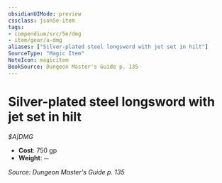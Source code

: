 ```yaml
---
obsidianUIMode: preview
cssclass: json5e-item
tags:
- compendium/src/5e/dmg
- item/gear/a-dmg
aliases: ["Silver-plated steel longsword with jet set in hilt"]
SourceType: "Magic Item"
NoteIcon: magicitem
BookSource: Dungeon Master's Guide p. 135
---
```

# Silver-plated steel longsword with jet set in hilt
*$A|DMG*  

- **Cost**: 750 gp
- **Weight**: ⏤

*Source: Dungeon Master's Guide p. 135*